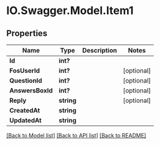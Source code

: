 # IO.Swagger.Model.Item1
## Properties

Name | Type | Description | Notes
------------ | ------------- | ------------- | -------------
**Id** | **int?** |  | 
**FosUserId** | **int?** |  | [optional] 
**QuestionId** | **int?** |  | [optional] 
**AnswersBoxId** | **int?** |  | [optional] 
**Reply** | **string** |  | [optional] 
**CreatedAt** | **string** |  | 
**UpdatedAt** | **string** |  | 

[[Back to Model list]](../README.md#documentation-for-models) [[Back to API list]](../README.md#documentation-for-api-endpoints) [[Back to README]](../README.md)

